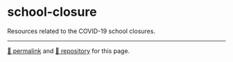 # school-closure

Resources related to the COVID-19 school closures.

<hr>

[&#128279; permalink](https://dcpetty.github.io/school-closure/) and [&#128297; repository](https://github.com/dcpetty/school-closure/) for this page.
